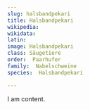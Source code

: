 ```yaml
---
slug: halsbandpekari
title: Halsbandpekari
wikipedia: 
wikidata: 
latin:
image: Halsbandpekari
class: Säugetiere
order:  Paarhufer
family:  Nabelschweine
species:  Halsbandpekari

---
```


I am content.
